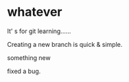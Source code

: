 # whatever
It' s for git learning......

Creating a new branch is quick & simple.

something new

fixed a bug.
